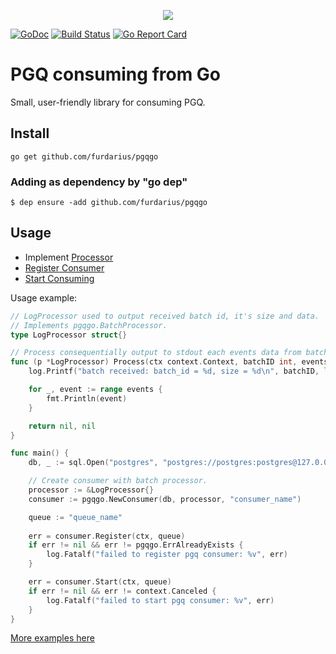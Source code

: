 <p align="center"><img src="https://habrastorage.org/webt/l6/h6/to/l6h6tofwsw4s-rjd6iahhjzldr0.png"></p>

[![GoDoc](https://godoc.org/github.com/furdarius/pgqgo?status.svg)](https://godoc.org/github.com/furdarius/pgqgo)
[![Build Status](https://travis-ci.org/furdarius/pgqgo.svg?branch=master)](https://travis-ci.org/furdarius/pgqgo)
[![Go Report Card](https://goreportcard.com/badge/github.com/furdarius/pgqgo)](https://goreportcard.com/report/github.com/furdarius/pgqgo)

# PGQ consuming from Go

Small, user-friendly library for consuming PGQ.

## Install
```
go get github.com/furdarius/pgqgo
```

### Adding as dependency by "go dep"
```
$ dep ensure -add github.com/furdarius/pgqgo
```

## Usage

* Implement [Processor](https://godoc.org/github.com/furdarius/pgqgo#BatchProcessor)
* [Register Consumer](https://godoc.org/github.com/furdarius/pgqgo#Consumer.Register)
* [Start Consuming](https://godoc.org/github.com/furdarius/pgqgo#Consumer.Start)


Usage example:

```go
// LogProcessor used to output received batch id, it's size and data.
// Implements pgqgo.BatchProcessor.
type LogProcessor struct{}

// Process consequentially output to stdout each events data from batch.
func (p *LogProcessor) Process(ctx context.Context, batchID int, events []pgqgo.Event) ([]pgqgo.RetryEvent, error) {
	log.Printf("batch received: batch_id = %d, size = %d\n", batchID, len(events))

	for _, event := range events {
		fmt.Println(event)
	}

	return nil, nil
}

func main() {
	db, _ := sql.Open("postgres", "postgres://postgres:postgres@127.0.0.1:5432/postgres?sslmode=disable")

	// Create consumer with batch processor.
	processor := &LogProcessor{}
	consumer := pgqgo.NewConsumer(db, processor, "consumer_name")

	queue := "queue_name"
	
	err = consumer.Register(ctx, queue)
	if err != nil && err != pgqgo.ErrAlreadyExists {
		log.Fatalf("failed to register pgq consumer: %v", err)
	}

	err = consumer.Start(ctx, queue)
	if err != nil && err != context.Canceled {
		log.Fatalf("failed to start pgq consumer: %v", err)
	}
}
```

[More examples here](https://github.com/furdarius/pgqgo/example)

